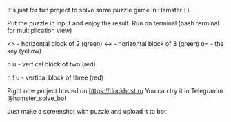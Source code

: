 It's just for fun project to solve some puzzle game in Hamster : )

Put the puzzle in input and enjoy the result. Run on terminal (bash terminal for multiplication view)

<> - horizontal block of 2 (green)
<-> - horizontal block of 3 (green)
o= - the key (yellow)

n
u - vertical block of two (red)

n
!
u - vertical block of three (red)

Right now project hosted on https://dockhost.ru
You can try it in Telegramm @hamster_solve_bot

Just make a screenshot with puzzle and upload it to bot
